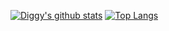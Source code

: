 [![Diggy's github stats](https://github-readme-stats.vercel.app/api?theme=tokyonight&username=DiggidyDev&layout=compact)](https://github.com/anuraghazra/github-readme-stats)
[![Top Langs](https://github-readme-stats.vercel.app/api/top-langs/?username=DiggidyDev&layout=compact&card_width=486)](https://github.com/anuraghazra/github-readme-stats)
